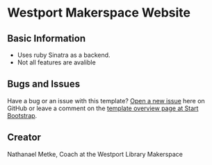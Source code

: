 # Westport Makerspace Website



## Basic Information

* Uses ruby Sinatra as a backend.
* Not all features are avalible

## Bugs and Issues

Have a bug or an issue with this template? [Open a new issue](https://github.com/IronSummitMedia/startbootstrap-one-page-wonder/issues) here on GitHub or leave a comment on the [template overview page at Start Bootstrap](http://startbootstrap.com/template-overviews/one-page-wonder/).

## Creator

Nathanael Metke, Coach at the Westport Library Makerspace

